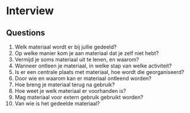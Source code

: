 # Interview

## Questions

1. Welk materiaal wordt er bij jullie gedeeld?
2. Op welke manier kom je aan materiaal dat je zelf niet hebt?
3. Vermijd je soms materiaal uit te lenen, en waarom?
4. Wanneer ontleen je materiaal, in welke stap van welke activiteit?
5. Is er een centrale plaats met materiaal, hoe wordt die georganiseerd?
6. Door wie en waarom kan er materiaal ontleend worden?
7. Hoe breng je materiaal terug na gebruik?
8. Hoe weet je welk materiaal er voorhanden is?
9. Mag materiaal voor extern gebruik gebruikt worden?
10. Van wie is het gedeelde materiaal?
